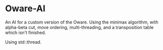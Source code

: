 # Oware-AI

An AI for a custom version of the Oware. Using the minimax algorithm, with alpha-beta cut, move ordering, multi-threading, and a transposition table which isn't finished.

Using std::thread.
